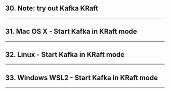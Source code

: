 ## 30. Note: try out Kafka KRaft
***
## 31. Mac OS X - Start Kafka in KRaft mode
***
## 32. Linux - Start Kafka in KRaft mode
***
## 33. Windows WSL2 - Start Kafka in KRaft mode
***
